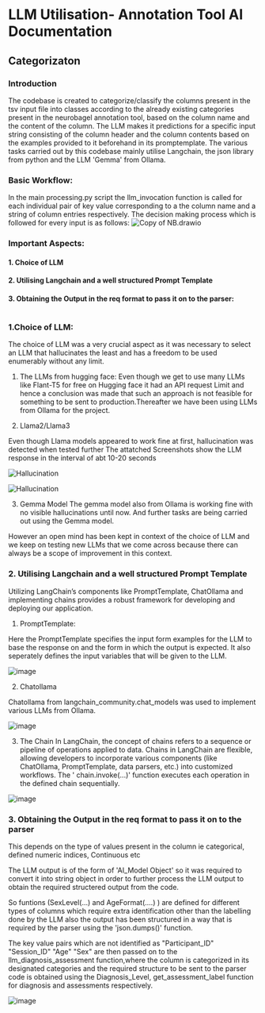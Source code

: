 # LLM Utilisation- Annotation Tool AI Documentation

## Categorizaton


### Introduction

The codebase is created to categorize/classify the columns present in the tsv input file into classes according to the already existing categories present in the neurobagel annotation tool, based on the column name and the content of the column. The LLM makes it predictions for a specific input string consisting of the column header and the column contents based on the examples provided to it beforehand in its promptemplate.
The various tasks carried out by this codebase mainly utilise Langchain,
the json library from python and the LLM 'Gemma' from Ollama.

### Basic Workflow:

In the main processing.py script the llm_invocation function is called for each individual pair of key value corresponding to a the column name and a string of column entries respectively. The decision making process which is followed for every input is as follows:
![Copy of NB.drawio](https://hackmd.io/_uploads/Hk5poXfiA.png)




### Important Aspects:

#### 1. Choice of LLM
#### 2. Utilising Langchain and a well structured Prompt Template
#### 3. Obtaining the Output in the req format to pass it on to the parser:
        

# 
#

### 1.Choice of LLM:

The choice of LLM was a very crucial aspect as it was necessary to select an LLM that hallucinates the least and has a freedom to be used enumerably without any limit.

1. The LLMs from hugging face:
Even though we get to use  many LLMs like Flant-T5 for free on Hugging face it had an API request Limit and hence a conclusion was made that such an approach is not feasible for something to be sent to production.Thereafter we have been using LLMs from Ollama for the project.

2. Llama2/Llama3

Even though Llama models appeared to work fine at first, hallucination was detected when tested further 
The attatched Screenshots show the LLM response in the interval of abt 10-20 seconds

![Hallucination](https://hackmd.io/_uploads/Bk9wR-ILR.png)


![Hallucination](https://hackmd.io/_uploads/SkMjCWIUR.png)


3. Gemma Model
The gemma model also from Ollama is working  fine with no visible hallucinations until now. And further tasks are being carried out using the Gemma model.

However an open mind has been kept in context of the choice of LLM and we keep on testing new LLMs that we come across because there can always be a scope of improvement in this context.

### 2. Utilising Langchain and a well structured Prompt Template

Utilizing LangChain’s components like PromptTemplate, ChatOllama  and implementing chains provides a robust framework for developing and deploying  our application.

1. PromptTemplate:

Here the PromptTemplate specifies the input form examples for the LLM to base the response on and the form in which the output is expected.
It also seperately defines the input variables that will be given to the LLM.


![image](https://hackmd.io/_uploads/S1UAGGUUA.png)

2. Chatollama

Chatollama from langchain_community.chat_models was used to implement various LLMs from Ollama.

![image](https://hackmd.io/_uploads/SkOUEzIIA.png)

3. The Chain
In LangChain, the concept of chains refers to a sequence or pipeline of operations applied to data. Chains in LangChain are flexible, allowing developers to incorporate various components (like ChatOllama, PromptTemplate, data parsers, etc.) into customized workflows. The ' chain.invoke(...)' function executes each operation in the defined chain sequentially.
 

 
 ![image](https://hackmd.io/_uploads/ByIn4MILC.png)

### 3. Obtaining the Output in the req format to pass it on to the parser

This depends on the type of values present in the column ie categorical, defined numeric indices, Continuous etc

The LLM output is of the form of 'AI_Model Object' so it was required to convert it into string object in order to further process the LLM output to obtain the required structered output from the code.

So funtions (SexLevel(...) and AgeFormat(....) ) are defined for different types of columns which require extra identification other than the labelling done by the LLM also the output has been structured in a way that is required by the parser using the 'json.dumps()' function.

The key value pairs which are not identified as "Participant_ID" "Session_ID" "Age" "Sex" are then passed on to the llm_diagnosis_assessment function,where the column is categorized in its designated categories and the required structure to be sent to the parser code is obtained using the Diagnosis_Level, get_assessment_label function for diagnosis and assessments respectively.

![image](https://hackmd.io/_uploads/BkUCnQMsR.png)





